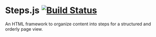 Steps.js [![Build Status](https://travis-ci.org/imfaber/steps.js.svg?branch=master)](https://travis-ci.org/imfaber/steps.js)
============

An HTML framework to organize content into steps for a structured and orderly page view.